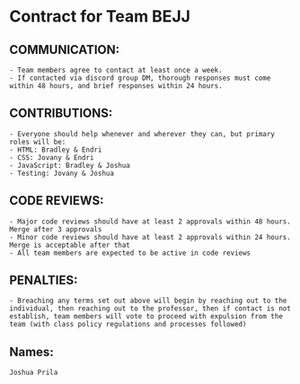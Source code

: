 # Contract for Team BEJJ

## COMMUNICATION:

    - Team members agree to contact at least once a week.
    - If contacted via discord group DM, thorough responses must come within 48 hours, and brief responses within 24 hours. 

## CONTRIBUTIONS:

    - Everyone should help whenever and wherever they can, but primary roles will be:
    - HTML: Bradley & Endri
    - CSS: Jovany & Endri
    - JavaScript: Bradley & Joshua
    - Testing: Jovany & Joshua

## CODE REVIEWS:

    - Major code reviews should have at least 2 approvals within 48 hours. Merge after 3 approvals
    - Minor code reviews should have at least 2 approvals within 24 hours. Merge is acceptable after that
    - All team members are expected to be active in code reviews

## PENALTIES: 

    - Breaching any terms set out above will begin by reaching out to the individual, then reaching out to the professor, then if contact is not establish, team members will vote to proceed with expulsion from the team (with class policy regulations and processes followed)

## Names:

    Joshua Prila